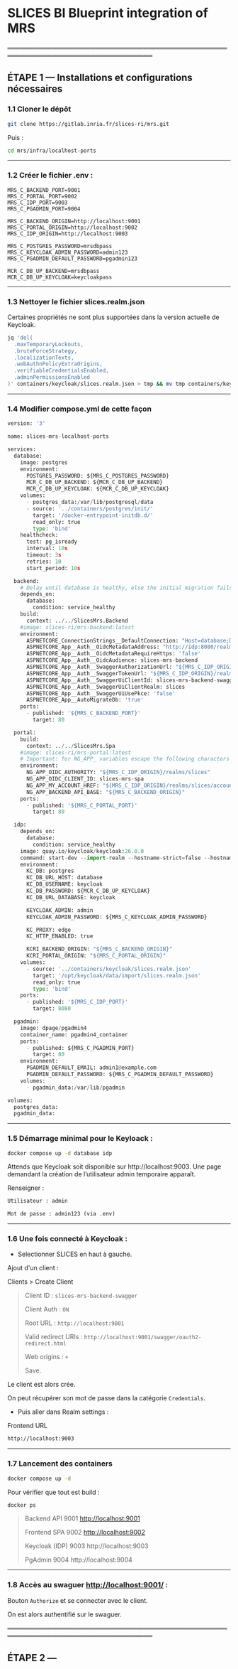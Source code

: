 # SLICES BI Blueprint integration of MRS

═══════════════════════════════════════════════════════════════════════════════════

## ÉTAPE 1 — Installations et configurations nécessaires

### 1.1 Cloner le dépôt
```bash
git clone https://gitlab.inria.fr/slices-ri/mrs.git
```
Puis :
```bash
cd mrs/infra/localhost-ports
```

---

### 1.2 Créer le fichier .env :
```env
MRS_C_BACKEND_PORT=9001
MRS_C_PORTAL_PORT=9002
MRS_C_IDP_PORT=9003
MRS_C_PGADMIN_PORT=9004

MRS_C_BACKEND_ORIGIN=http://localhost:9001
MRS_C_PORTAL_ORIGIN=http://localhost:9002
MRS_C_IDP_ORIGIN=http://localhost:9003

MRS_C_POSTGRES_PASSWORD=mrsdbpass
MRS_C_KEYCLOAK_ADMIN_PASSWORD=admin123
MRS_C_PGADMIN_DEFAULT_PASSWORD=pgadmin123

MCR_C_DB_UP_BACKEND=mrsdbpass
MCR_C_DB_UP_KEYCLOAK=keycloakpass
```

---

### 1.3 Nettoyer le fichier slices.realm.json
Certaines propriétés ne sont plus supportées dans la version actuelle de Keycloak. 
```bash
jq 'del(
  .maxTemporaryLockouts,
  .bruteForceStrategy,
  .localizationTexts,
  .webAuthnPolicyExtraOrigins,
  .verifiableCredentialsEnabled,
  .adminPermissionsEnabled
)' containers/keycloak/slices.realm.json > tmp && mv tmp containers/keycloak/slices.realm.json
```

---

### 1.4 Modifier compose.yml de cette façon
```python
version: '3'

name: slices-mrs-localhost-ports

services:
  database:
    image: postgres
    environment:
      POSTGRES_PASSWORD: ${MRS_C_POSTGRES_PASSWORD}
      MCR_C_DB_UP_BACKEND: ${MCR_C_DB_UP_BACKEND}
      MCR_C_DB_UP_KEYCLOAK: ${MCR_C_DB_UP_KEYCLOAK}
    volumes:
      - postgres_data:/var/lib/postgresql/data
      - source: '../containers/postgres/init/'
        target: '/docker-entrypoint-initdb.d/'
        read_only: true
        type: 'bind'
    healthcheck:
      test: pg_isready
      interval: 10s
      timeout: 3s
      retries: 10
      start_period: 10s

  backend:
    # Delay until database is healthy, else the initial migration fails and the container crashes
    depends_on:
      database:
        condition: service_healthy
    build:
      context: ../../SlicesMrs.Backend
    #image: slices-ri/mrs-backend:latest
    environment:
      ASPNETCORE_ConnectionStrings__DefaultConnection: "Host=database;Database=mrs_backend;Username=mrs_backend;Password=${MCR_C_DB_UP_BACKEND};"
      ASPNETCORE_App__Auth__OidcMetadataAddress: "http://idp:8080/realms/slices/.well-known/openid-configuration"
      ASPNETCORE_App__Auth__OidcMetadataRequireHttps: 'false'
      ASPNETCORE_App__Auth__OidcAudience: slices-mrs-backend
      ASPNETCORE_App__Auth__SwaggerAuthorizationUrl: "${MRS_C_IDP_ORIGIN}/realms/slices/protocol/openid-connect/auth"
      ASPNETCORE_App__Auth__SwaggerTokenUrl: "${MRS_C_IDP_ORIGIN}/realms/slices/protocol/openid-connect/token"
      ASPNETCORE_App__Auth__SwaggerUiClientId: slices-mrs-backend-swagger
      ASPNETCORE_App__Auth__SwaggerUiClientRealm: slices
      ASPNETCORE_App__Auth__SwaggerUiUsePkce: 'false'
      ASPNETCORE_App__AutoMigrateDb: 'true'
    ports:
      - published: '${MRS_C_BACKEND_PORT}'
        target: 80

  portal:
    build:
      context: ../../SlicesMrs.Spa
    #image: slices-ri/mrs-portal:latest
    # Important: for NG_APP_ variables escape the following characters if used: ` ' "
    environment:
      NG_APP_OIDC_AUTHORITY: "${MRS_C_IDP_ORIGIN}/realms/slices"
      NG_APP_OIDC_CLIENT_ID: slices-mrs-spa
      NG_APP_MY_ACCOUNT_HREF: "${MRS_C_IDP_ORIGIN}/realms/slices/account"
      NG_APP_BACKEND_API_BASE: "${MRS_C_BACKEND_ORIGIN}"
    ports:
      - published: '${MRS_C_PORTAL_PORT}'
        target: 80

  idp:
    depends_on:
      database:
        condition: service_healthy
    image: quay.io/keycloak/keycloak:26.0.0
    command: start-dev --import-realm --hostname-strict=false --hostname=localhost
    environment:
      KC_DB: postgres
      KC_DB_URL_HOST: database
      KC_DB_USERNAME: keycloak
      KC_DB_PASSWORD: ${MCR_C_DB_UP_KEYCLOAK}
      KC_DB_URL_DATABASE: keycloak

      KEYCLOAK_ADMIN: admin
      KEYCLOAK_ADMIN_PASSWORD: ${MRS_C_KEYCLOAK_ADMIN_PASSWORD}

      KC_PROXY: edge
      KC_HTTP_ENABLED: true

      KCRI_BACKEND_ORIGIN: "${MRS_C_BACKEND_ORIGIN}"
      KCRI_PORTAL_ORIGIN: "${MRS_C_PORTAL_ORIGIN}"
    volumes:
      - source: '../containers/keycloak/slices.realm.json'
        target: '/opt/keycloak/data/import/slices.realm.json'
        read_only: true
        type: 'bind'
    ports:
      - published: '${MRS_C_IDP_PORT}'
        target: 8080

  pgadmin:
    image: dpage/pgadmin4
    container_name: pgadmin4_container
    ports:
      - published: ${MRS_C_PGADMIN_PORT}
        target: 80
    environment:
      PGADMIN_DEFAULT_EMAIL: admin1@example.com
      PGADMIN_DEFAULT_PASSWORD: ${MRS_C_PGADMIN_DEFAULT_PASSWORD}
    volumes:
      - pgadmin_data:/var/lib/pgadmin

volumes:
  postgres_data:
  pgadmin_data:
```

---

### 1.5 Démarrage minimal pour le Keyloack :
```bash
docker compose up -d database idp
```
Attends que Keycloak soit disponible sur http://localhost:9003. Une page demandant la création de l’utilisateur admin temporaire apparaît.

Renseigner :
```python
Utilisateur : admin
```
```python
Mot de passe : admin123 (via .env)
```

---

### 1.6 Une fois connecté à Keycloak :

- Selectionner SLICES en haut à gauche.

Ajout d'un client : 

Clients > Create Client
>
> Client ID : `slices-mrs-backend-swagger`
> 
> Client Auth : `ON`
> 
> Root URL : `http://localhost:9001`
> 
> Valid redirect URIs : `http://localhost:9001/swagger/oauth2-redirect.html`
> 
> Web origins : `+`
> 
> Save.

Le client est alors crée.

On peut récupérer son mot de passe dans la catégorie `Credentials`.

- Puis aller dans Realm settings :

Frontend URL 
```bash
http://localhost:9003
```

---

### 1.7 Lancement des containers
```bash
docker compose up -d
```

Pour vérifier que tout est build :
```bash
docker ps
```
> Backend API	9001	[http://localhost:9001](http://localhost:9001/swagger/index.html)	
>
> Frontend SPA	9002	[http://localhost:9002](http://localhost:9002/app/home)
> 
> Keycloak (IDP)	9003	http://localhost:9003	
> 
> PgAdmin	9004	http://localhost:9004

---

### 1.8 Accès au swaguer [http://localhost:9001/](http://localhost:9001/swagger/index.html) :
Bouton `Authorize` et se connecter avec le client.

On est alors authentifié sur le swaguer.


═══════════════════════════════════════════════════════════════════════════════════

## ÉTAPE 2 — 
